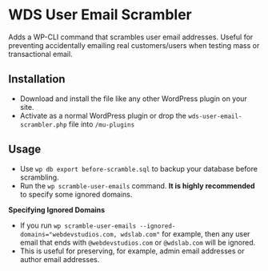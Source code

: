 # WDS User Email Scrambler

Adds a WP-CLI command that scrambles user email addresses. Useful for preventing accidentally emailing real customers/users when testing mass or transactional email.

## Installation

- Download and install the file like any other WordPress plugin on your site.
- Activate as a normal WordPress plugin or drop the `wds-user-email-scrambler.php` file into `/mu-plugins`

## Usage

- Use `wp db export before-scramble.sql` to backup your database before scrambling.
- Run the `wp scramble-user-emails` command. **It is highly recommended** to specify some ignored domains.

**Specifying Ignored Domains**

- If you run `wp scramble-user-emails --ignored-domains="webdevstudios.com, wdslab.com"` for example, then any user email that ends with `@webdevstudios.com` or `@wdslab.com` will be ignored.
- This is useful for preserving, for example, admin email addresses or author email addresses.
